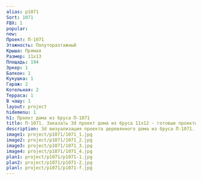 ```yaml
---
alias: p1071
Sort: 1071
FBX: 1
popular: 
new: 
Проект: П-1071
Этажность: Полутораэтажный
Крыша: Прямая
Размер: 11х13
Площадь: 194
Эркер: 1
Балкон: 1
Кукушка: 1
Гараж: 2
Котельная: 2
Терраса: 1
В чашу: 1
layout: project
hidemenu: 1
h1: Проект дома из бруса П-1071
title: П-1071. Заказать 3d проект дома из бруса 11х12 - готовые проекты
description: 3d визуализация проекта деревянного дома из бруса П-1071. Площадь 194 м2, размер 11х12. Вы можете внести любые изменения в проект.
image1: project/p1071/1071_1.jpg
image2: project/p1071/1071_2.jpg
image3: project/p1071/1071_3.jpg
image4: project/p1071/1071_4.jpg
plan1: project/p1071/p1071-1.jpg
plan2: project/p1071/p1071-2.jpg
planl: project/p1071/p1071-f.jpg
---
```

